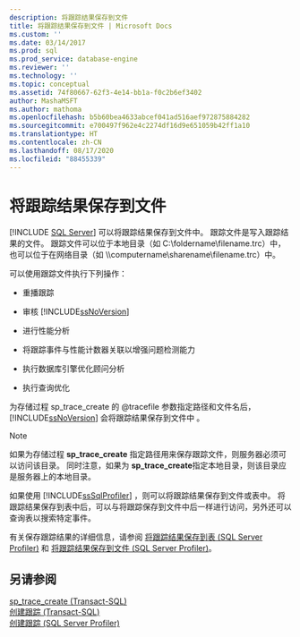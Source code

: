 ```yaml
---
description: 将跟踪结果保存到文件
title: 将跟踪结果保存到文件 | Microsoft Docs
ms.custom: ''
ms.date: 03/14/2017
ms.prod: sql
ms.prod_service: database-engine
ms.reviewer: ''
ms.technology: ''
ms.topic: conceptual
ms.assetid: 74f80667-62f3-4e14-bb1a-f0c2b6ef3402
author: MashaMSFT
ms.author: mathoma
ms.openlocfilehash: b5b60bea4633abcef041ad516aef972875884282
ms.sourcegitcommit: e700497f962e4c2274df16d9e651059b42ff1a10
ms.translationtype: HT
ms.contentlocale: zh-CN
ms.lasthandoff: 08/17/2020
ms.locfileid: "88455339"
---
```

# <a name="save-trace-results-to-a-file"></a>将跟踪结果保存到文件
 [!INCLUDE [SQL Server](../../includes/applies-to-version/sqlserver.md)]
  可以将跟踪结果保存到文件中。 跟踪文件是写入跟踪结果的文件。 跟踪文件可以位于本地目录（如 C:\\foldername\\filename.trc）中，也可以位于在网络目录（如 \\\computername\sharename\filename.trc）中。  
  
 可以使用跟踪文件执行下列操作：  
  
-   重播跟踪  
  
-   审核 [!INCLUDE[ssNoVersion](../../includes/ssnoversion-md.md)]  
  
-   进行性能分析  
  
-   将跟踪事件与性能计数器关联以增强问题检测能力  
  
-   执行数据库引擎优化顾问分析  
  
-   执行查询优化  
  
 为存储过程 sp_trace_create 的 \@tracefile 参数指定路径和文件名后，[!INCLUDE[ssNoVersion](../../includes/ssnoversion-md.md)] 会将跟踪结果保存到文件中 。  
  
> [!NOTE]  
>  如果为存储过程 **sp_trace_create** 指定路径用来保存跟踪文件，则服务器必须可以访问该目录。 同时注意，如果为 **sp_trace_create**指定本地目录，则该目录应是服务器上的本地目录。  
  
 如果使用 [!INCLUDE[ssSqlProfiler](../../includes/sssqlprofiler-md.md)] ，则可以将跟踪结果保存到文件或表中。 将跟踪结果保存到表中后，可以与将跟踪保存到文件中后一样进行访问，另外还可以查询表以搜索特定事件。  
  
 有关保存跟踪结果的详细信息，请参阅 [将跟踪结果保存到表 (SQL Server Profiler)](../../tools/sql-server-profiler/save-trace-results-to-a-table-sql-server-profiler.md) 和 [将跟踪结果保存到文件 (SQL Server Profiler)](../../tools/sql-server-profiler/save-trace-results-to-a-file-sql-server-profiler.md)。  
  
## <a name="see-also"></a>另请参阅  
 [sp_trace_create (Transact-SQL)](../../relational-databases/system-stored-procedures/sp-trace-create-transact-sql.md)   
 [创建跟踪 (Transact-SQL)](../../relational-databases/sql-trace/create-a-trace-transact-sql.md)   
 [创建跟踪 (SQL Server Profiler)](../../tools/sql-server-profiler/create-a-trace-sql-server-profiler.md)  
  
  
